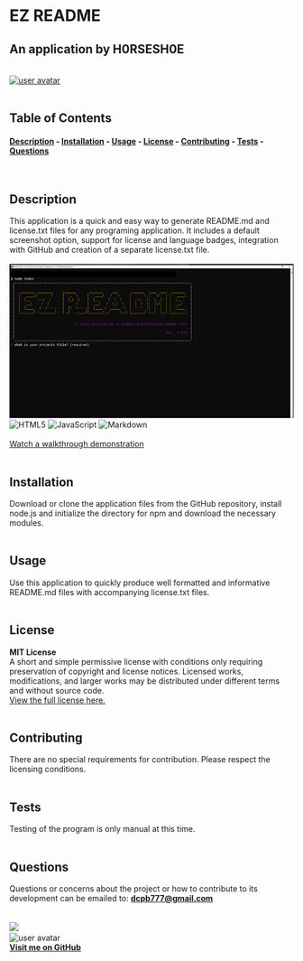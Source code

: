 
# EZ README
## An application by H0RSESH0E  
&nbsp;  
[<img src='https://img.shields.io/badge/license-MIT License-blueviolet' alt="user avatar" height="20"/>](#license)  
&nbsp;&nbsp;  
## Table of Contents
#### [Description](#description)  -  [Installation](#installation)  -  [Usage](#usage) - [License](#license) - [Contributing](#contributing) - [Tests](#tests) - [Questions](#questions)
&nbsp;  
## Description  
This application is a quick and easy way to generate README.md and license.txt files for any programing application. It includes a default screenshot option, support for license and language badges, integration with GitHub and creation of a separate license.txt file.  
&nbsp;  
<img src="./assets/images/screenshot.png" alt="EZ README application screenshot" width="600"/>    
![HTML5](https://img.shields.io/badge/html5-%23E34F26.svg?style=for-the-badge&logo=html5&logoColor=white) ![JavaScript](https://img.shields.io/badge/javascript-%23323330.svg?style=for-the-badge&logo=javascript&logoColor=%23F7DF1E) ![Markdown](https://img.shields.io/badge/markdown-%23000000.svg?style=for-the-badge&logo=markdown&logoColor=white)   
&nbsp;  
[Watch a walkthrough demonstration](https://drive.google.com/file/d/1KQkzSmGSnt8oM9A7SKoeoR2LosIwTd2G/view)  
&nbsp;  
## Installation
Download or clone the application files from the GitHub repository, install node.js and initialize the directory for npm and download the necessary modules.  
&nbsp;  
## Usage
Use this application to quickly produce well formatted and informative README.md files with accompanying license.txt files.  
&nbsp;  
## License  

**MIT License**  
A short and simple permissive license with conditions only requiring preservation of copyright and license notices. Licensed works, modifications, and larger works may be distributed under different terms and without source code.  
[View the full license here.](./LICENSE/license.txt)  
&nbsp;  
## Contributing
There are no special requirements for contribution. Please respect the licensing conditions.  
&nbsp;  
## Tests
Testing of the program is only manual at this time.  
&nbsp;  
## Questions
Questions or concerns about the project or how to contribute to its development can be emailed to: **dcpb777@gmail.com**  
&nbsp;  
&nbsp;  
![](https://img.shields.io/badge/GitHub-100000?style=for-the-badge&logo=github&logoColor=white)  
<img src="https://github.com/H0RSESH0E.png" alt="user avatar" width="95"/>  
**[Visit me on GitHub](https://github.com/H0RSESH0E)**  
